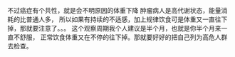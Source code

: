 不过癌症有个共性，就是会不明原因的体重下降
肿瘤病人是高代谢状态，能量消耗的比普通人多，
所以如果有持续的不适感，加上规律饮食可是体重又一直往下掉，那就要注意了。。。
这个观察周期我个人建议是半个月，也就是你半个月来一直不舒服，
正常饮食体重又在不停的往下掉。那就要好好的把自己列为高危人群去检查。
